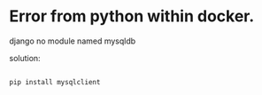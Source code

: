 # Error from python within docker.
django no module named mysqldb

solution:
```shell

pip install mysqlclient

```
